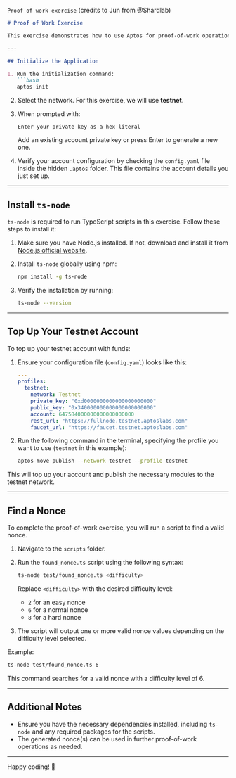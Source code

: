 ``Proof of work exercise``
(credits to Jun from @Shardlab)

```markdown
# Proof of Work Exercise  

This exercise demonstrates how to use Aptos for proof-of-work operations. Follow the steps below to get started.  

---

## Initialize the Application  

1. Run the initialization command:  
   ```bash
   aptos init
   ```  

2. Select the network. For this exercise, we will use **testnet**.  

3. When prompted with:  
   ```
   Enter your private key as a hex literal
   ```  
   Add an existing account private key or press Enter to generate a new one.  

4. Verify your account configuration by checking the `config.yaml` file inside the hidden `.aptos` folder. This file contains the account details you just set up.  

---

## Install `ts-node`  

`ts-node` is required to run TypeScript scripts in this exercise. Follow these steps to install it:  

1. Make sure you have Node.js installed. If not, download and install it from [Node.js official website](https://nodejs.org/).  

2. Install `ts-node` globally using npm:  
   ```bash
   npm install -g ts-node
   ```  

3. Verify the installation by running:  
   ```bash
   ts-node --version
   ```  

---

## Top Up Your Testnet Account  

To top up your testnet account with funds:  

1. Ensure your configuration file (`config.yaml`) looks like this:  
   ```yaml
   ---
   profiles:
     testnet:
       network: Testnet
       private_key: "0xd0000000000000000000000"
       public_key: "0x340000000000000000000000"
       account: 647584000000000000000000
       rest_url: "https://fullnode.testnet.aptoslabs.com"
       faucet_url: "https://faucet.testnet.aptoslabs.com"
   ```  

2. Run the following command in the terminal, specifying the profile you want to use (`testnet` in this example):  
   ```bash
   aptos move publish --network testnet --profile testnet
   ```  

This will top up your account and publish the necessary modules to the testnet network.  

---

## Find a Nonce  

To complete the proof-of-work exercise, you will run a script to find a valid nonce.  

1. Navigate to the `scripts` folder.  

2. Run the `found_nonce.ts` script using the following syntax:  
   ```bash
   ts-node test/found_nonce.ts <difficulty>
   ```  
   Replace `<difficulty>` with the desired difficulty level:  
   - `2` for an easy nonce  
   - `6` for a normal nonce  
   - `8` for a hard nonce  

3. The script will output one or more valid nonce values depending on the difficulty level selected.  

Example:  
```bash
ts-node test/found_nonce.ts 6
```  

This command searches for a valid nonce with a difficulty level of 6.  

---

## Additional Notes  

- Ensure you have the necessary dependencies installed, including `ts-node` and any required packages for the scripts.  
- The generated nonce(s) can be used in further proof-of-work operations as needed.  

---  

Happy coding! 🚀  
```  
